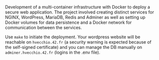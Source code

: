 Development of a multi-container infrastructure with Docker to deploy a secure web application. The project involved creating distinct services for NGINX, WordPress, MariaDB, Redis and Adminer as well as setting up Docker volumes for data persistence and a Docker network for communication between the services.

Use `make` to initiate the deployment. Your wordpress website will be reachable on `hvecchio.42.fr` (a security warning is expected because of the self-signed certificate) and you can manage the DB manually on `adminer.hvecchio.42.fr` (logins in the .env file).
